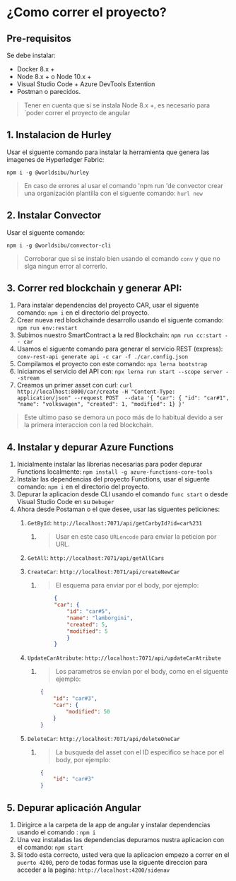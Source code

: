 # ¿Como correr el proyecto?
## Pre-requisitos
Se debe instalar:
* Docker 8.x +
* Node 8.x + o Node 10.x +
* Visual Studio Code + Azure DevTools Extention
* Postman o parecidos.
>Tener en cuenta que si se instala Node 8.x +, es necesario para ´poder correr el proyecto de angular 

## 1. Instalacion de Hurley
Usar el siguente comando para instalar la herramienta que genera las imagenes de Hyperledger Fabric:

```npm i -g @worldsibu/hurley```

>En caso de errores al usar el comando  'npm run 'de convector crear una organización  plantilla con el siguente comando: ```hurl new```

## 2. Instalar Convector
Usar el siguente comando:

```npm i -g @worldsibu/convector-cli```

>Corroborar que si se instalo bien usando el comando ```conv``` y que no slga ningun error al correrlo.

## 3. Correr red blockchain y generar API:

 1. Para instalar dependencias del proyecto CAR, usar el siguente comando: ```npm i``` en el directorio del proyecto.
 2. Crear nueva red blockchainde desarrollo usando el siguente comando: ```npm run env:restart```
 3. Subimos nuestro SmartContract a la red Blockchain: ```npm run cc:start -- car```
 4. Usamos el siguente comando para generar el servicio REST (express): ```conv-rest-api generate api -c car -f ./car.config.json```
 5. Compilamos el proyecto con este comando: ```npx lerna bootstrap```
 6. Iniciamos el servicio del API con: ```npx lerna run start --scope server --stream```
 7. Creamos un primer asset con curl: ```curl http://localhost:8000/car/create -H "Content-Type: application/json" --request POST  --data '{ "car": { "id": "car#1", "name": "volkswagen", "created": 1, "modified": 1} }'```

 > Este ultimo paso se demora un poco más de lo habitual devido a ser la primera interaccion con la red blockchain.
## 4. Instalar y depurar Azure Functions

 1. Inicialmente instalar las librerias necesarias para poder depurar Functions localmente: ```npm install -g azure-functions-core-tools```
 2. Instalar las dependencias del proyecto Functions, usar el siguente comando: ```npm i``` en el directorio del proyecto.
 3. Depurar la aplicacion desde CLI usando el comando ```func start``` o desde Visual Studio Code en su `Debuger` 
 4. Ahora desde Postaman o el que desee, usar las siguentes peticiones:
    1. `GetById`: ```http://localhost:7071/api/getCarbyId?id=car%231```
       1. > Usar en este caso `URLencode` para enviar la peticion por URL.
    2. `GetAll`: ```http://localhost:7071/api/getAllCars```
    3. `CreateCar`: ```http://localhost:7071/api/createNewCar```
       1. >El esquema para enviar por el body, por ejemplo:

           ```json
                {
                "car": {
                    "id": "car#5",
                    "name": "lamborgini",
                    "created": 5,
                    "modified": 5
                    }
                }
            ```

    4. `UpdateCarAtribute`: ```http://localhost:7071/api/updateCarAtribute```
       1. >Los parametros se envian por el body, como en el siguente ejemplo:

        ```json
            {
                "id": "car#3",
                "car": {
                    "modified": 50
                }
            }
        ```

    5. `DeleteCar`: ```http://localhost:7071/api/deleteOneCar```
       1. >La busqueda del asset con el ID especifico se hace por el body, por ejemplo:

        ```json
            {
                "id": "car#3"
            }
        ```

## 5. Depurar aplicación Angular

 1. Dirigirce a la carpeta de la app de angular y instalar dependencias usando el comando : ```npm i```
 2. Una vez instaladas las dependencias depuramos nustra aplicacion con el comando: ```npm start```
 3. Si todo esta correcto, usted vera que la aplicacion empezo a correr en el `puerto 4200`, pero de todas formas use la siguente direccion para acceder a la pagina: ```http://localhost:4200/sidenav```
